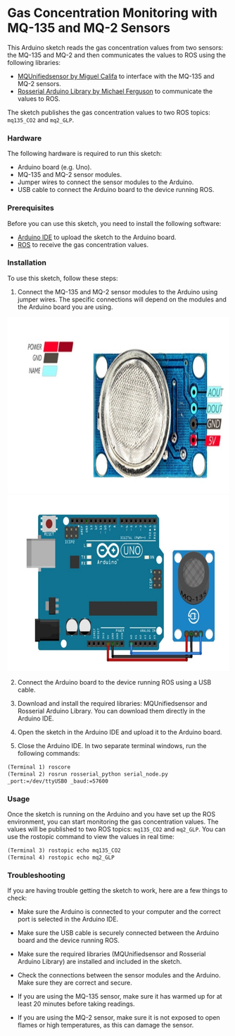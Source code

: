# Gas Concentration Monitoring with MQ-135 and MQ-2 Sensors
This Arduino sketch reads the gas concentration values from two sensors: the MQ-135 and MQ-2 and then communicates the values to ROS using the following libraries:

- [MQUnifiedsensor by Miguel Califa](https://github.com/miguel5612/MQSensorsLib) to interface with the MQ-135 and MQ-2 sensors.
- [Rosserial Arduino Library by Michael Ferguson](https://github.com/frankjoshua/rosserial_arduino_lib) to communicate the values to ROS.

The sketch publishes the gas concentration values to two ROS topics: `mq135_CO2` and `mq2_GLP`.

### Hardware

The following hardware is required to run this sketch:

- Arduino board (e.g. Uno).
- MQ-135 and MQ-2 sensor modules.
- Jumper wires to connect the sensor modules to the Arduino.
- USB cable to connect the Arduino board to the device running ROS.

### Prerequisites

Before you can use this sketch, you need to install the following software:

- [Arduino IDE](https://www.arduino.cc/en/Main/Software) to upload the sketch to the Arduino board.
- [ROS](http://wiki.ros.org/Installation) to receive the gas concentration values.

### Installation

To use this sketch, follow these steps:

1. Connect the MQ-135 and MQ-2 sensor modules to the Arduino using jumper wires. The specific connections will depend on the modules and the Arduino board you are using.

<p align="center">
  <img src="doc/MQ-135-pin.jpg" height="400" />
  <img src="doc/MQ-135-wire.jpg" height="400" />
</p>

2. Connect the Arduino board to the device running ROS using a USB cable.

3. Download and install the required libraries: MQUnifiedsensor and Rosserial Arduino Library. You can download them directly in the Arduino IDE.

4. Open the sketch in the Arduino IDE and upload it to the Arduino board.

5. Close the Arduino IDE. In two separate terminal windows, run the following commands:

```
(Terminal 1) roscore
(Terminal 2) rosrun rosserial_python serial_node.py _port:=/dev/ttyUSB0 _baud:=57600
```

### Usage

Once the sketch is running on the Arduino and you have set up the ROS environment, you can start monitoring the gas concentration values. The values will be published to two ROS topics: `mq135_CO2` and `mq2_GLP`. You can use the rostopic command to view the values in real time:

```
(Terminal 3) rostopic echo mq135_CO2
(Terminal 4) rostopic echo mq2_GLP
```

### Troubleshooting

If you are having trouble getting the sketch to work, here are a few things to check:

- Make sure the Arduino is connected to your computer and the correct port is selected in the Arduino IDE.

- Make sure the USB cable is securely connected between the Arduino board and the device running ROS.

- Make sure the required libraries (MQUnifiedsensor and Rosserial Arduino Library) are installed and included in the sketch.

- Check the connections between the sensor modules and the Arduino. Make sure they are correct and secure.

- If you are using the MQ-135 sensor, make sure it has warmed up for at least 20 minutes before taking readings.

- If you are using the MQ-2 sensor, make sure it is not exposed to open flames or high temperatures, as this can damage the sensor.
